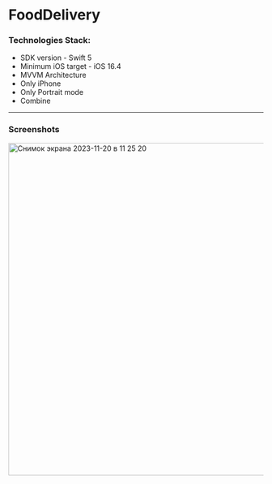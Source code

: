 # FoodDelivery
### Technologies Stack:
* SDK version - Swift 5
* Minimum iOS target - iOS 16.4
* MVVM Architecture
* Only iPhone
* Only Portrait mode
* Combine
---
### Screenshots
<img width="656" alt="Снимок экрана 2023-11-20 в 11 25 20" src="https://github.com/Zarkan1204/FoodDelivery/assets/119850620/8fb63f0d-9e86-4d5e-b55f-03b5ee350d41">

